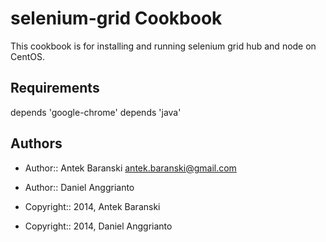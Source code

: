selenium-grid Cookbook
======================
This cookbook is for installing and running selenium grid hub and node on CentOS.

Requirements
------------
depends          'google-chrome'
depends          'java'

Authors
------------
- Author:: Antek Baranski <antek.baranski@gmail.com>
- Author:: Daniel Anggrianto

- Copyright:: 2014, Antek Baranski
- Copyright:: 2014, Daniel Anggrianto